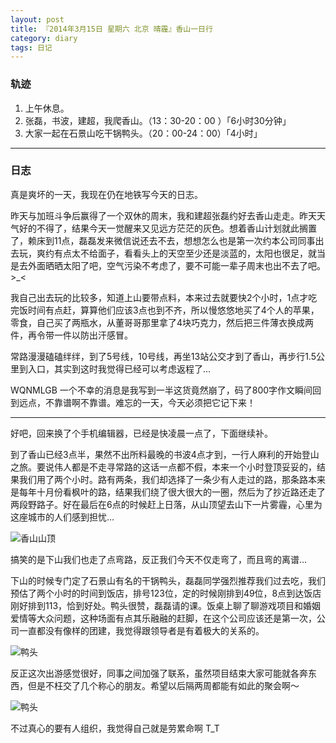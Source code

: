 ```yaml
---
layout: post
title: 『2014年3月15日 星期六 北京 晴霾』香山一日行
category: diary
tags: 日记
---
```


### **轨迹**

1. 上午休息。
2. 张磊，书波，建超，我爬香山。（13：30-20：00 ）「6小时30分钟」
3. 大家一起在石景山吃干锅鸭头。（20：00-24：00）「4小时」

- - -

### **日志**

真是爽坏的一天，我现在仍在地铁写今天的日志。

昨天与加班斗争后赢得了一个双休的周末，我和建超张磊约好去香山走走。昨天天气好的不得了，结果今天一觉醒来又见远方茫茫的灰色。想着香山计划就此搁置了，赖床到11点，磊磊发来微信说还去不去，想想怎么也是第一次约本公司同事出去玩，爽约有点太不给面子，看看头上的天空至少还是淡蓝的，太阳也很足，就当是去外面晒晒太阳了吧，空气污染不考虑了，要不可能一辈子周末也出不去了吧。>_<

我自己出去玩的比较多，知道上山要带点料，本来过去就要快2个小时，1点才吃完饭时间有点赶，算算他们应该3点也到不齐，所以慢悠悠地买了4个人的苹果，零食，自己买了两瓶水，从董哥哥那里拿了4块巧克力，然后把三件薄衣换成两件，再令带一件以防出汗感冒。

常路漫漫磕磕绊绊，到了5号线，10号线，再坐13站公交才到了香山，再步行1.5公里到入口，其实到这时我觉得已经可以考虑返程了...

WQNMLGB
一个不幸的消息是我写到一半这货竟然崩了，码了800字作文瞬间回到远点，不靠谱啊不靠谱。难忘的一天，今天必须把它记下来！

- - -

好吧，回来换了个手机编辑器，已经是快凌晨一点了，下面继续补。

到了香山已经3点半，果然不出所料最晚的书波4点才到，一行人麻利的开始登山之旅。要说伟人都是不走寻常路的这话一点都不假，本来一个小时登顶妥妥的，结果我们用了两个小时。路有两条，我们却选择了一条少有人走过的路，那条路本来是每年十月份看枫叶的路，结果我们绕了很大很大的一圈，然后为了抄近路还走了两段野路子。好在最后在6点的时候赶上日落，从山顶望去山下一片雾霾，心里为这座城市的人们感到担忧…

![香山山顶](http://h.hiphotos.bdimg.com/album/s%3D550%3Bq%3D90%3Bc%3Dxiangce%2C100%2C100/sign=8e017a683bdbb6fd215be523391fda25/80cb39dbb6fd52660fcdf287a918972bd50736bb.jpg?referer=1027e5b48882b90164baf703725a&x=.jpg)

搞笑的是下山我们也走了点弯路，反正我们今天不仅走弯了，而且弯的离谱…

下山的时候专门定了石景山有名的干锅鸭头，磊磊同学强烈推荐我们过去吃，我们预估了两个小时的时间到饭店，排号123位，定的时候刚排到49位，8点到达饭店刚好排到113，恰到好处。鸭头很赞，磊磊请的课。饭桌上聊了聊游戏项目和婚姻爱情等大众问题，这种场面有点其乐融融的赶脚，在这个公司应该还是第一次，公司一直都没有像样的团建，我觉得跟领导者是有着极大的关系的。

![鸭头](http://d.hiphotos.bdimg.com/album/s%3D550%3Bq%3D90%3Bc%3Dxiangce%2C100%2C100/sign=aa10479db33533faf1b6932b98e88c22/bd3eb13533fa828b15d65370ff1f4134960a5aa8.jpg?referer=bd3ce076af6eddc47ff080cba666&x=.jpg)

反正这次出游感觉很好，同事之间加强了联系，虽然项目结束大家可能就各奔东西，但是不枉交了几个称心的朋友。希望以后隔两周都能有如此的聚会啊～

![鸭头](http://d.hiphotos.bdimg.com/album/s%3D550%3Bq%3D90%3Bc%3Dxiangce%2C100%2C100/sign=0d9db095aeaf2eddd0f149ecbd2b70d4/4a36acaf2edda3cc074d76b303e93901203f92fc.jpg?referer=4f3ca57c8fb1cb13677e0823de92&x=.jpg)

不过真心的要有人组织，我觉得自己就是劳累命啊 T_T